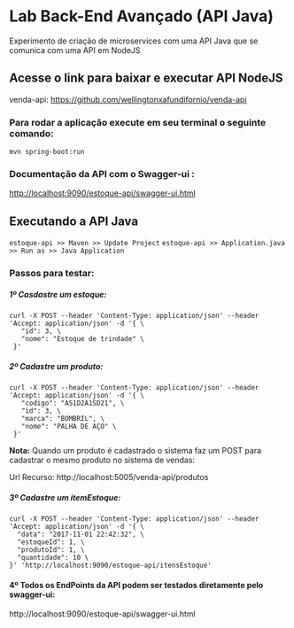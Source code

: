 # Lab Back-End Avançado (API Java)

Experimento de criação de microservices com uma API Java que se comunica com uma API em NodeJS

## Acesse o link para baixar e executar API NodeJS

venda-api: https://github.com/wellingtonxafundifornio/venda-api

### Para rodar a aplicação execute em seu terminal o seguinte comando:

`mvn spring-boot:run`

### Documentação da API com o Swagger-ui :

[http://localhost:9090/estoque-api/swagger-ui.html](http://localhost:9090/estoque-api/swagger-ui.html)

## Executando a API Java
`estoque-api >> Maven >> Update Project`
`estoque-api >> Application.java >> Run as >> Java Application`


 ### Passos para testar:

##### 1º Casdastre um estoque:

```
curl -X POST --header 'Content-Type: application/json' --header 'Accept: application/json' -d '{ \ 
   "id": 3, \ 
   "nome": "Estoque de trindade" \ 
 }'
```

##### 2º Cadastre um produto:

```
curl -X POST --header 'Content-Type: application/json' --header 'Accept: application/json' -d '{ \ 
   "codigo": "AS1D2A1SD21", \ 
   "id": 3, \ 
   "marca": "BOMBRIL", \ 
   "nome": "PALHA DE AÇO" \ 
 }'
 ```
 
 **Nota:** Quando um produto é cadastrado o sistema faz um POST para cadastrar o mesmo produto no sistema de vendas:
 
 Url Recurso: http://localhost:5005/venda-api/produtos
 
 
##### 3º Cadastre um itemEstoque:
 
 ```
 curl -X POST --header 'Content-Type: application/json' --header 'Accept: application/json' -d '{ \ 
   "data": "2017-11-01 22:42:32", \ 
   "estoqueId": 1, \ 
   "produtoId": 1, \ 
   "quantidade": 10 \ 
 }' 'http://localhost:9090/estoque-api/itensEstoque'
 ```
 #### 4º Todos os EndPoints da API podem ser testados diretamente pelo swagger-ui:
 
 http://localhost:9090/estoque-api/swagger-ui.html